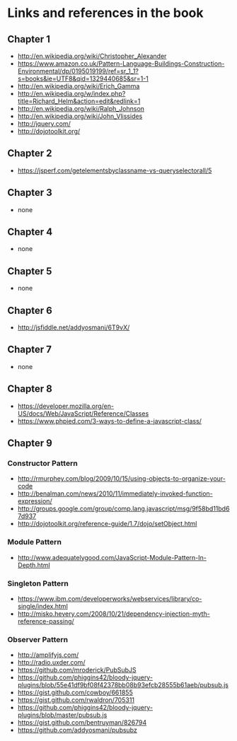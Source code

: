# Links and references in the book

## Chapter 1

* http://en.wikipedia.org/wiki/Christopher_Alexander
* https://www.amazon.co.uk/Pattern-Language-Buildings-Construction-Environmental/dp/0195019199/ref=sr_1_1?s=books&ie=UTF8&qid=1329440685&sr=1-1
* http://en.wikipedia.org/wiki/Erich_Gamma
* http://en.wikipedia.org/w/index.php?title=Richard_Helm&action=edit&redlink=1
* http://en.wikipedia.org/wiki/Ralph_Johnson
* http://en.wikipedia.org/wiki/John_Vlissides
* http://jquery.com/
* http://dojotoolkit.org/

## Chapter 2

* https://jsperf.com/getelementsbyclassname-vs-queryselectorall/5

## Chapter 3

* none

## Chapter 4

* none

## Chapter 5

* none

## Chapter 6

* http://jsfiddle.net/addyosmani/6T9vX/

## Chapter 7

* none

## Chapter 8

* https://developer.mozilla.org/en-US/docs/Web/JavaScript/Reference/Classes
* https://www.phpied.com/3-ways-to-define-a-javascript-class/

## Chapter 9

### Constructor Pattern

* http://rmurphey.com/blog/2009/10/15/using-objects-to-organize-your-code
* http://benalman.com/news/2010/11/immediately-invoked-function-expression/
* http://groups.google.com/group/comp.lang.javascript/msg/9f58bd11bd67d937
* http://dojotoolkit.org/reference-guide/1.7/dojo/setObject.html

### Module Pattern
  
* http://www.adequatelygood.com/JavaScript-Module-Pattern-In-Depth.html

### Singleton Pattern

* https://www.ibm.com/developerworks/webservices/library/co-single/index.html
* http://misko.hevery.com/2008/10/21/dependency-injection-myth-reference-passing/

### Observer Pattern

* http://amplifyjs.com/
* http://radio.uxder.com/
* https://github.com/mroderick/PubSubJS
* https://github.com/phiggins42/bloody-jquery-plugins/blob/55e41df9bf08f42378bb08b93efcb28555b61aeb/pubsub.js
* https://gist.github.com/cowboy/661855
* https://gist.github.com/rwaldron/705311
* https://github.com/phiggins42/bloody-jquery-plugins/blob/master/pubsub.js
* https://gist.github.com/bentruyman/826794
* https://github.com/addyosmani/pubsubz